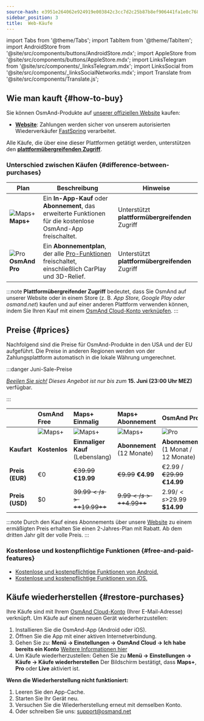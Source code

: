 ```yaml
---
source-hash: e3951e264062e924919e003842c3cc7d2c25b87b8ef906441fa1e0c768bb2388
sidebar_position: 3
title:  Web-Käufe
---
```

import Tabs from '@theme/Tabs';
import TabItem from '@theme/TabItem';
import AndroidStore from '@site/src/components/buttons/AndroidStore.mdx';
import AppleStore from '@site/src/components/buttons/AppleStore.mdx';
import LinksTelegram from '@site/src/components/_linksTelegram.mdx';
import LinksSocial from '@site/src/components/_linksSocialNetworks.mdx';
import Translate from '@site/src/components/Translate.js';



## Wie man kauft {#how-to-buy}

Sie können OsmAnd-Produkte auf [unserer offiziellen Website](https://osmand.net/pricing) kaufen:

- [**Website**](https://osmand.net/pricing): Zahlungen werden sicher von unserem autorisierten Wiederverkäufer [FastSpring](https://fastspring.com/) verarbeitet.

Alle Käufe, die über eine dieser Plattformen getätigt werden, unterstützen den [**plattformübergreifenden Zugriff**](./cross.md).


### Unterschied zwischen Käufen {#difference-between-purchases}

| Plan | Beschreibung | Hinweise |
|------------|------------|------------|
| ![Maps+](@site/static/img/svg/osmand_maps_plus.svg) **Maps+** | Ein **In-App-Kauf** oder **Abonnement**, das erweiterte Funktionen für die kostenlose OsmAnd-App freischaltet. | Unterstützt **plattformübergreifenden** Zugriff |
| ![Pro](@site/static/img/svg/pro_icon.svg) **OsmAnd Pro** | Ein **Abonnementplan**, der alle [Pro-Funktionen](#pro-features) freischaltet, einschließlich CarPlay und 3D-Relief. | Unterstützt **plattformübergreifenden** Zugriff |

:::note
**Plattformübergreifender Zugriff** bedeutet, dass Sie OsmAnd auf unserer Website oder in einem Store (z. B. *App Store, Google Play oder osmand.net*) kaufen und auf einer anderen Plattform verwenden können, indem Sie Ihren Kauf mit einem [OsmAnd Cloud-Konto verknüpfen](../personal/osmand-cloud.md#cross-platform).
:::

## Preise {#prices}

Nachfolgend sind die Preise für OsmAnd-Produkte in den USA und der EU aufgeführt. Die Preise in anderen Regionen werden von der Zahlungsplattform automatisch in die lokale Währung umgerechnet.


:::danger Juni-Sale-Preise

*[Beeilen Sie sich!](https://osmand.net/pricing) Dieses Angebot ist nur bis zum* **15. Juni (23:00 Uhr MEZ)** verfügbar.

:::


|    | OsmAnd Free   | **Maps+** Einmalig | **Maps+** Abonnement | **OsmAnd Pro** |
| :------------- | :------------- | :----------------------- | :------------------- | :----------- |
|  | ![Maps+](@site/static/img/svg/osmand_maps.svg) | ![Maps+](@site/static/img/svg/osmand_maps_plus.svg) | ![Maps+](@site/static/img/svg/osmand_maps_plus.svg) | ![Pro](@site/static/img/svg/pro_icon.svg) |
| **Kaufart** | **Kostenlos** | **Einmaliger Kauf** (Lebenslang) | **Abonnement** (12 Monate) | **Abonnement** (1 Monat / 12 Monate) |
| **Preis (EUR)** | €0 | <s>€39.99</s> **€19.99** | <s>€9.99</s> **€4.99** | €2.99 / <s>€29.99</s> **€14.99** |
| **Preis (USD)** | $0 | <s>$39.99</s> **$19.99** | <s>$9.99</s> **$4.99** | $2.99 / <s>$29.99</s> **$14.99**|

:::note
Durch den Kauf eines Abonnements über unsere [Website](https://osmand.net/pricing) zu einem ermäßigten Preis erhalten Sie einen 2-Jahres-Plan mit Rabatt.
Ab dem dritten Jahr gilt der volle Preis.
:::

<!--



|    | OsmAnd Free   | **Maps+** One-Time | **Maps+** Subscription | **OsmAnd Pro** |
| :------------- | :------------- | :----------------------- | :------------------- | :----------- |
|  | ![Maps+](@site/static/img/svg/osmand_maps.svg) | ![Maps+](@site/static/img/svg/osmand_maps_plus.svg) | ![Maps+](@site/static/img/svg/osmand_maps_plus.svg) | ![Pro](@site/static/img/svg/pro_icon.svg) |
| **Purchase Type** | **Free** | **One-Time Purchase** (Lifetime) | **Subscription** (12 Months) | **Subscription** (1 Month / 12 Months) |
| **Price (EUR)** | €0 | €39.99  | €9.99   | €2.99 / €29.99   |
| **Price (USD)** | $0 | $39.99  | $9.99   | $2.99 / $29.99   |

-->

### Kostenlose und kostenpflichtige Funktionen {#free-and-paid-features}

- [Kostenlose und kostenpflichtige Funktionen von Android.](./android.md#free-and-paid-features)
- [Kostenlose und kostenpflichtige Funktionen von iOS.](./ios.md#free-and-paid-features)



## Käufe wiederherstellen {#restore-purchases}

Ihre Käufe sind mit Ihrem [OsmAnd Cloud-Konto](../personal/osmand-cloud.md#login) (Ihrer E-Mail-Adresse) verknüpft. Um Käufe auf einem neuen Gerät wiederherzustellen:

1. Installieren Sie die OsmAnd-App (Android oder iOS).
2. Öffnen Sie die App mit einer aktiven Internetverbindung.
3. Gehen Sie zu:
   **Menü → Einstellungen → OsmAnd Cloud → Ich habe bereits ein Konto**
   [Weitere Informationen hier](../personal/osmand-cloud.md#login)
4. Um Käufe wiederherzustellen:
   Gehen Sie zu **Menü → Einstellungen → Käufe → Käufe wiederherstellen**
   Der Bildschirm bestätigt, dass **Maps+**, **Pro** oder **Live** aktiviert ist.

**Wenn die Wiederherstellung nicht funktioniert:**

1. Leeren Sie den App-Cache.
2. Starten Sie Ihr Gerät neu.
3. Versuchen Sie die Wiederherstellung erneut mit demselben Konto.
4. Oder schreiben Sie uns: support@osmand.net